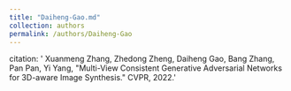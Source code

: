 ```yaml
---
title: "Daiheng-Gao.md"
collection: authors
permalink: /authors/Daiheng-Gao
---
```

citation: ' Xuanmeng Zhang,  Zhedong Zheng,  Daiheng Gao,  Bang Zhang,  Pan Pan,  Yi Yang, &quot;Multi-View Consistent Generative Adversarial Networks for 3D-aware Image Synthesis.&quot; CVPR, 2022.'